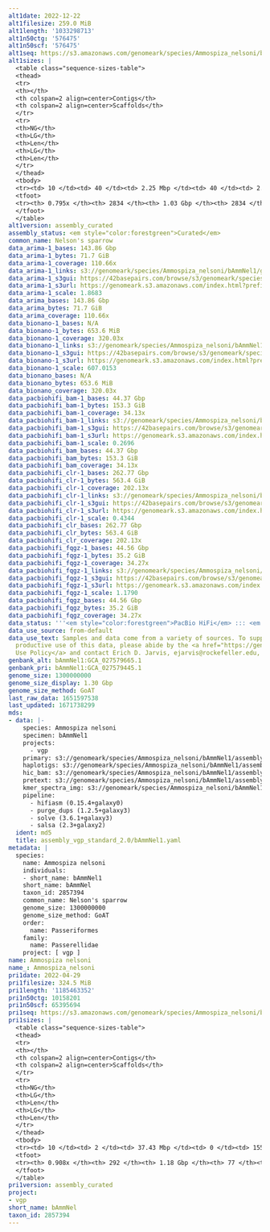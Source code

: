 ```yaml
---
alt1date: 2022-12-22
alt1filesize: 259.0 MiB
alt1length: '1033298713'
alt1n50ctg: '576475'
alt1n50scf: '576475'
alt1seq: https://s3.amazonaws.com/genomeark/species/Ammospiza_nelsoni/bAmmNel1/assembly_curated/bAmmNel1.alt.cur.20221222.fasta.gz
alt1sizes: |
  <table class="sequence-sizes-table">
  <thead>
  <tr>
  <th></th>
  <th colspan=2 align=center>Contigs</th>
  <th colspan=2 align=center>Scaffolds</th>
  </tr>
  <tr>
  <th>NG</th>
  <th>LG</th>
  <th>Len</th>
  <th>LG</th>
  <th>Len</th>
  </tr>
  </thead>
  <tbody>
  <tr><td> 10 </td><td> 40 </td><td> 2.25 Mbp </td><td> 40 </td><td> 2.25 Mbp </td></tr><tr><td> 20 </td><td> 116 </td><td> 1.46 Mbp </td><td> 116 </td><td> 1.46 Mbp </td></tr><tr><td> 30 </td><td> 221 </td><td> 1.05 Mbp </td><td> 221 </td><td> 1.05 Mbp </td></tr><tr><td> 40 </td><td> 363 </td><td> 0.79 Mbp </td><td> 363 </td><td> 0.79 Mbp </td></tr><tr style="background-color:#cccccc;"><td> 50 </td><td> 553 </td><td> 0.58 Mbp </td><td> 553 </td><td> 0.58 Mbp </td></tr><tr><td> 60 </td><td> 824 </td><td> 396.29 Kbp </td><td> 824 </td><td> 396.29 Kbp </td></tr><tr><td> 70 </td><td> 1261 </td><td> 213.51 Kbp </td><td> 1261 </td><td> 213.51 Kbp </td></tr><tr><td> 80 </td><td> 0 </td><td>  </td><td> 0 </td><td>  </td></tr><tr><td> 90 </td><td> 0 </td><td>  </td><td> 0 </td><td>  </td></tr><tr><td> 100 </td><td> 0 </td><td>  </td><td> 0 </td><td>  </td></tr></tbody>
  <tfoot>
  <tr><th> 0.795x </th><th> 2834 </th><th> 1.03 Gbp </th><th> 2834 </th><th> 1.03 Gbp </th></tr>
  </tfoot>
  </table>
alt1version: assembly_curated
assembly_status: <em style="color:forestgreen">Curated</em>
common_name: Nelson's sparrow
data_arima-1_bases: 143.86 Gbp
data_arima-1_bytes: 71.7 GiB
data_arima-1_coverage: 110.66x
data_arima-1_links: s3://genomeark/species/Ammospiza_nelsoni/bAmmNel1/genomic_data/arima/<br>
data_arima-1_s3gui: https://42basepairs.com/browse/s3/genomeark/species/Ammospiza_nelsoni/bAmmNel1/genomic_data/arima/
data_arima-1_s3url: https://genomeark.s3.amazonaws.com/index.html?prefix=species/Ammospiza_nelsoni/bAmmNel1/genomic_data/arima/
data_arima-1_scale: 1.8683
data_arima_bases: 143.86 Gbp
data_arima_bytes: 71.7 GiB
data_arima_coverage: 110.66x
data_bionano-1_bases: N/A
data_bionano-1_bytes: 653.6 MiB
data_bionano-1_coverage: 320.03x
data_bionano-1_links: s3://genomeark/species/Ammospiza_nelsoni/bAmmNel1/genomic_data/bionano/<br>
data_bionano-1_s3gui: https://42basepairs.com/browse/s3/genomeark/species/Ammospiza_nelsoni/bAmmNel1/genomic_data/bionano/
data_bionano-1_s3url: https://genomeark.s3.amazonaws.com/index.html?prefix=species/Ammospiza_nelsoni/bAmmNel1/genomic_data/bionano/
data_bionano-1_scale: 607.0153
data_bionano_bases: N/A
data_bionano_bytes: 653.6 MiB
data_bionano_coverage: 320.03x
data_pacbiohifi_bam-1_bases: 44.37 Gbp
data_pacbiohifi_bam-1_bytes: 153.3 GiB
data_pacbiohifi_bam-1_coverage: 34.13x
data_pacbiohifi_bam-1_links: s3://genomeark/species/Ammospiza_nelsoni/bAmmNel1/genomic_data/pacbio_hifi/<br>
data_pacbiohifi_bam-1_s3gui: https://42basepairs.com/browse/s3/genomeark/species/Ammospiza_nelsoni/bAmmNel1/genomic_data/pacbio_hifi/
data_pacbiohifi_bam-1_s3url: https://genomeark.s3.amazonaws.com/index.html?prefix=species/Ammospiza_nelsoni/bAmmNel1/genomic_data/pacbio_hifi/
data_pacbiohifi_bam-1_scale: 0.2696
data_pacbiohifi_bam_bases: 44.37 Gbp
data_pacbiohifi_bam_bytes: 153.3 GiB
data_pacbiohifi_bam_coverage: 34.13x
data_pacbiohifi_clr-1_bases: 262.77 Gbp
data_pacbiohifi_clr-1_bytes: 563.4 GiB
data_pacbiohifi_clr-1_coverage: 202.13x
data_pacbiohifi_clr-1_links: s3://genomeark/species/Ammospiza_nelsoni/bAmmNel1/genomic_data/pacbio_hifi/<br>
data_pacbiohifi_clr-1_s3gui: https://42basepairs.com/browse/s3/genomeark/species/Ammospiza_nelsoni/bAmmNel1/genomic_data/pacbio_hifi/
data_pacbiohifi_clr-1_s3url: https://genomeark.s3.amazonaws.com/index.html?prefix=species/Ammospiza_nelsoni/bAmmNel1/genomic_data/pacbio_hifi/
data_pacbiohifi_clr-1_scale: 0.4344
data_pacbiohifi_clr_bases: 262.77 Gbp
data_pacbiohifi_clr_bytes: 563.4 GiB
data_pacbiohifi_clr_coverage: 202.13x
data_pacbiohifi_fqgz-1_bases: 44.56 Gbp
data_pacbiohifi_fqgz-1_bytes: 35.2 GiB
data_pacbiohifi_fqgz-1_coverage: 34.27x
data_pacbiohifi_fqgz-1_links: s3://genomeark/species/Ammospiza_nelsoni/bAmmNel1/genomic_data/pacbio_hifi/<br>
data_pacbiohifi_fqgz-1_s3gui: https://42basepairs.com/browse/s3/genomeark/species/Ammospiza_nelsoni/bAmmNel1/genomic_data/pacbio_hifi/
data_pacbiohifi_fqgz-1_s3url: https://genomeark.s3.amazonaws.com/index.html?prefix=species/Ammospiza_nelsoni/bAmmNel1/genomic_data/pacbio_hifi/
data_pacbiohifi_fqgz-1_scale: 1.1790
data_pacbiohifi_fqgz_bases: 44.56 Gbp
data_pacbiohifi_fqgz_bytes: 35.2 GiB
data_pacbiohifi_fqgz_coverage: 34.27x
data_status: '''<em style="color:forestgreen">PacBio HiFi</em> ::: <em style="color:forestgreen">Arima</em>'''
data_use_source: from-default
data_use_text: Samples and data come from a variety of sources. To support fair and
  productive use of this data, please abide by the <a href="https://genome10k.soe.ucsc.edu/data-use-policies/">Data
  Use Policy</a> and contact Erich D. Jarvis, ejarvis@rockefeller.edu, with any questions.
genbank_alt: bAmmNel1:GCA_027579665.1
genbank_pri: bAmmNel1:GCA_027579445.1
genome_size: 1300000000
genome_size_display: 1.30 Gbp
genome_size_method: GoAT
last_raw_data: 1651597538
last_updated: 1671738299
mds:
- data: |-
    species: Ammospiza nelsoni
    specimen: bAmmNel1
    projects:
      - vgp
    primary: s3://genomeark/species/Ammospiza_nelsoni/bAmmNel1/assembly_vgp_standard_2.0/bAmmNel1.pri.asm.20220222.fasta.gz
    haplotigs: s3://genomeark/species/Ammospiza_nelsoni/bAmmNel1/assembly_vgp_standard_2.0/bAmmNel1.alt.asm.20220222.fasta.gz
    hic_bam: s3://genomeark/species/Ammospiza_nelsoni/bAmmNel1/assembly_vgp_standard_2.0/evaluation/pretext/s2/bAmmNel1_s2.bam
    pretext: s3://genomeark/species/Ammospiza_nelsoni/bAmmNel1/assembly_vgp_standard_2.0/evaluation/pretext/s2/bAmmNel1_heatmap.pretext
    kmer_spectra_img: s3://genomeark/species/Ammospiza_nelsoni/bAmmNel1/assembly_vgp_standard_2.0/evaluation/merqury/p/bAmmNel1_png/
    pipeline:
      - hifiasm (0.15.4+galaxy0)
      - purge_dups (1.2.5+galaxy3)
      - solve (3.6.1+galaxy3)
      - salsa (2.3+galaxy2)
  ident: md5
  title: assembly_vgp_standard_2.0/bAmmNel1.yaml
metadata: |
  species:
    name: Ammospiza nelsoni
    individuals:
    - short_name: bAmmNel1
    short_name: bAmmNel
    taxon_id: 2857394
    common_name: Nelson's sparrow
    genome_size: 1300000000
    genome_size_method: GoAT
    order:
      name: Passeriformes
    family:
      name: Passerellidae
    project: [ vgp ]
name: Ammospiza nelsoni
name_: Ammospiza_nelsoni
pri1date: 2022-04-29
pri1filesize: 324.5 MiB
pri1length: '1185463352'
pri1n50ctg: 10158201
pri1n50scf: 65395694
pri1seq: https://s3.amazonaws.com/genomeark/species/Ammospiza_nelsoni/bAmmNel1/assembly_curated/bAmmNel1.pri.cur.20220429.fasta.gz
pri1sizes: |
  <table class="sequence-sizes-table">
  <thead>
  <tr>
  <th></th>
  <th colspan=2 align=center>Contigs</th>
  <th colspan=2 align=center>Scaffolds</th>
  </tr>
  <tr>
  <th>NG</th>
  <th>LG</th>
  <th>Len</th>
  <th>LG</th>
  <th>Len</th>
  </tr>
  </thead>
  <tbody>
  <tr><td> 10 </td><td> 2 </td><td> 37.43 Mbp </td><td> 0 </td><td> 155.45 Mbp </td></tr><tr><td> 20 </td><td> 7 </td><td> 23.62 Mbp </td><td> 1 </td><td> 120.72 Mbp </td></tr><tr><td> 30 </td><td> 13 </td><td> 20.19 Mbp </td><td> 2 </td><td> 115.51 Mbp </td></tr><tr><td> 40 </td><td> 20 </td><td> 15.04 Mbp </td><td> 4 </td><td> 76.63 Mbp </td></tr><tr style="background-color:#cccccc;"><td> 50 </td><td> 31 </td><td style="background-color:#88ff88;"> 10.16 Mbp </td><td> 6 </td><td style="background-color:#88ff88;"> 65.40 Mbp </td></tr><tr><td> 60 </td><td> 47 </td><td> 6.61 Mbp </td><td> 9 </td><td> 36.57 Mbp </td></tr><tr><td> 70 </td><td> 71 </td><td> 4.14 Mbp </td><td> 14 </td><td> 21.55 Mbp </td></tr><tr><td> 80 </td><td> 115 </td><td> 2.05 Mbp </td><td> 21 </td><td> 12.24 Mbp </td></tr><tr><td> 90 </td><td> 240 </td><td> 363.10 Kbp </td><td> 49 </td><td> 1.04 Mbp </td></tr><tr><td> 100 </td><td> 0 </td><td>  </td><td> 0 </td><td>  </td></tr></tbody>
  <tfoot>
  <tr><th> 0.908x </th><th> 292 </th><th> 1.18 Gbp </th><th> 77 </th><th> 1.19 Gbp </th></tr>
  </tfoot>
  </table>
pri1version: assembly_curated
project:
- vgp
short_name: bAmmNel
taxon_id: 2857394
---
```

